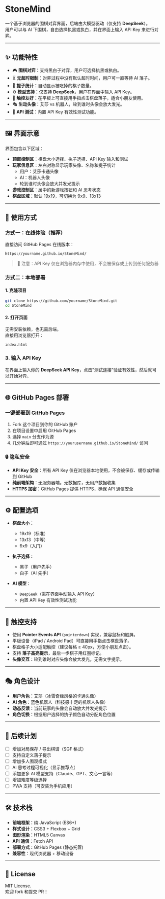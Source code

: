 # StoneMind  

一个基于浏览器的围棋对弈界面，后端由大模型驱动（仅支持 **DeepSeek**）。  
用户可以与 AI 下围棋，自由选择执黑或执白，并在界面上输入 API Key 来进行对弈。  

---

## ✨ 功能特性  

- 🎮 **围棋对弈**：支持黑白子对弈，用户可选择执黑或执白。  
- ⏳ **无超时限制**：对弈过程中没有默认超时时间，用户可一直等待 AI 落子。  
- 🥢 **提子统计**：自动显示被吃掉的棋子数量。  
- ⚙️ **模型支持**：仅支持 **DeepSeek**，用户在界面中输入 API Key。  
- 📱 **触控友好**：在平板上可直接用手指点击棋盘落子，适合小朋友使用。  
- 🎭 **生动头像**：艾莎 vs 机器人，轮到谁时头像会放大发光。  
- 🔧 **API 测试**：内置 API Key 有效性测试功能。  

---

## 🖼️ 界面示意  

界面包含以下区域：  
- **顶部控制区**：棋盘大小选择、执子选择、API Key 输入和测试  
- **玩家信息区**：左右对称显示玩家头像、名称和提子统计  
  - 用户：艾莎卡通头像  
  - AI：机器人头像  
  - 轮到谁时头像会放大并发光提示  
- **游戏控制区**：居中的新游戏按钮和 AI 思考状态  
- **棋盘区域**：默认 19x19，可切换为 9x9、13x13  

---

## 🚀 使用方式  

### 方式一：在线体验（推荐）
直接访问 GitHub Pages 在线版本：
```
https://yourname.github.io/StoneMind/
```
> 📝 注意：API Key 仅在浏览器内存中使用，不会被保存或上传到任何服务器

### 方式二：本地部署
#### 1. 克隆项目  
```bash
git clone https://github.com/yourname/StoneMind.git
cd StoneMind
```

#### 2. 打开页面  
无需安装依赖，也无需后端。  
直接用浏览器打开：  

```
index.html
```

### 3. 输入 API Key  
在界面上输入你的 **DeepSeek API Key**，点击"测试连接"验证有效性，然后就可以开始对弈。  

---

## 🌐 GitHub Pages 部署

### 一键部署到 GitHub Pages
1. Fork 这个项目到你的 GitHub 账户
2. 在项目设置中启用 GitHub Pages
3. 选择 `main` 分支作为源
4. 几分钟后即可通过 `https://yourusername.github.io/StoneMind/` 访问

### 🔒 隐私安全
- **API Key 安全**：所有 API Key 仅在浏览器本地使用，不会被保存、缓存或传输到 GitHub
- **纯前端架构**：无服务器端，无数据库，无用户数据收集
- **HTTPS 加密**：GitHub Pages 提供 HTTPS，确保 API 通信安全

---

## ⚙️ 配置选项  

- **棋盘大小**：  
  - 19x19（标准）  
  - 13x13（中等）  
  - 9x9（入门）  

- **执子选择**：  
  - 黑子（用户先手）  
  - 白子（AI 先手）  

- **AI 模型**：  
  - `DeepSeek`（需在界面手动输入 API Key）  
  - 内置 API Key 有效性测试功能  

---

## 📱 触控支持  

- 使用 **Pointer Events API** (`pointerdown`) 实现，兼容鼠标和触屏。  
- 平板设备（iPad / Android Pad）可直接用手指点击棋盘落子。  
- 棋盘格子大小适配触控（建议每格 ≥ 40px，方便小朋友点击）。  
- 支持 **落子高亮提示**，最后一步棋子用红圈标记。  
- **头像交互**：轮到谁时对应头像会放大发光，无需文字提示。  

---

## 🎭 角色设计  

- **用户角色**：艾莎（冰雪奇缘风格的卡通头像）  
- **AI 角色**：蓝色机器人（科技感十足的机器人头像）  
- **动态反馈**：当前玩家的头像会自动放大并发光提示  
- **角色切换**：根据用户选择的执子颜色自动分配角色位置  

---

## 📌 后续计划  

- [ ] 增加对局保存 / 导出棋谱（SGF 格式）  
- [ ] 支持自定义落子提示  
- [ ] 增加多人围观模式  
- [ ] AI 思考过程可视化（显示推荐点）  
- [ ] 添加更多 AI 模型支持（Claude、GPT、文心一言等）  
- [ ] 增加难度等级选择  
- [ ] PWA 支持（可安装为手机应用）  

---

## 🛠️ 技术栈  

- **前端框架**：纯 JavaScript (ES6+)  
- **样式设计**：CSS3 + Flexbox + Grid  
- **图形渲染**：HTML5 Canvas  
- **API 通信**：Fetch API  
- **部署方式**：GitHub Pages (静态托管)  
- **兼容性**：现代浏览器 + 移动设备  

---

## 📜 License  

MIT License.  
欢迎 fork 和提交 PR！
